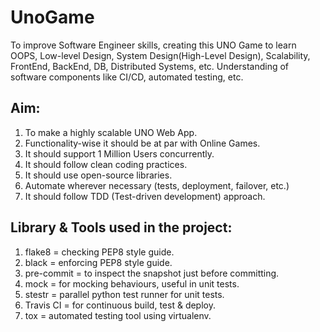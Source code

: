 [//]: #   "Below will be read as comments in Markdown file."

[//]: #   "Filename:       README.md"
[//]: #   "Description:    created for treating 'tests' as a module"
[//]: #
[//]: #   "Copyright (C) 2020 Shyam Singh"
[//]: #
[//]: #   "Licensed under the Apache License, Version 2.0 (the'License');"
[//]: #   "you may not use this file except in compliance with the License."
[//]: #   "You may obtain a copy of the License at"
[//]: #
[//]: #   "    http://www.apache.org/licenses/LICENSE-2.0)"
[//]: #
[//]: #   "Unless required by applicable law or agreed to in writing, software"
[//]: #   "distributed under the License is distributed on an 'AS IS' BASIS,"
[//]: #   "WITHOUT WARRANTIES OR CONDITIONS OF ANY KIND, either express or implied."
[//]: #   "See the License for the specific language governing permissions and"
[//]: #   "limitations under the License."




# UnoGame
To improve Software Engineer skills, creating this UNO Game to learn OOPS, Low-level Design, System Design(High-Level Design), Scalability, FrontEnd, BackEnd, DB, Distributed Systems, etc. 
Understanding of software components like CI/CD, automated testing, etc. 

## Aim:
1. To make a highly scalable UNO Web App.
2. Functionality-wise it should be at par with Online Games.
3. It should support 1 Million Users concurrently.
4. It should follow clean coding practices.
5. It should use open-source libraries.
6. Automate wherever necessary (tests, deployment, failover, etc.)
7. It should follow TDD (Test-driven development) approach. 

## Library & Tools used in the project:
1. flake8 = checking PEP8 style guide.
2. black = enforcing PEP8 style guide.
3. pre-commit = to inspect the snapshot just before committing.
4. mock = for mocking behaviours, useful in unit tests.
5. stestr = parallel python test runner for unit tests.
6. Travis CI = for continuous build, test & deploy.
7. tox = automated testing tool using virtualenv.
